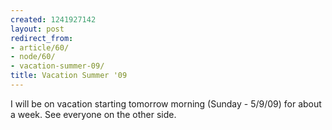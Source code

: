 ```yaml
---
created: 1241927142
layout: post
redirect_from:
- article/60/
- node/60/
- vacation-summer-09/
title: Vacation Summer '09
---
```

I will be on vacation starting tomorrow morning (Sunday - 5/9/09) for about a week. See everyone on the other side.
